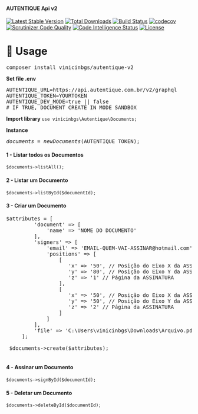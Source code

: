 #### <span style="text-align: center">AUTENTIQUE Api v2</span>
[![Latest Stable Version](https://poser.pugx.org/vinicinbgs/autentique-v2/v/stable)](https://packagist.org/packages/vinicinbgs/autentique-v2)
[![Total Downloads](https://poser.pugx.org/vinicinbgs/autentique-v2/downloads)](https://packagist.org/packages/vinicinbgs/autentique-v2)
[![Build Status](https://travis-ci.org/vinicinbgs/autentique-v2.svg?branch=master)](https://travis-ci.org/vinicinbgs/autentique-v2)
[![codecov](https://codecov.io/gh/vinicinbgs/autentique-v2/branch/master/graph/badge.svg)](https://codecov.io/gh/vinicinbgs/autentique-v2)
[![Scrutinizer Code Quality](https://scrutinizer-ci.com/g/vinicinbgs/autentique-v2/badges/quality-score.png?b=master)](https://scrutinizer-ci.com/g/vinicinbgs/autentique-v2/?branch=master)
[![Code Intelligence Status](https://scrutinizer-ci.com/g/vinicinbgs/autentique-v2/badges/code-intelligence.svg?b=master)](https://scrutinizer-ci.com/code-intelligence)
[![License](https://poser.pugx.org/vinicinbgs/autentique-v2/license)](https://packagist.org/packages/vinicinbgs/autentique-v2)
# 🚀 Usage
<pre>composer install vinicinbgs/autentique-v2</pre>

**Set file .env**
<pre>
AUTENTIQUE_URL=https://api.autentique.com.br/v2/graphql
AUTENTIQUE_TOKEN=YOURTOKEN
AUTENTIQUE_DEV_MODE=true || false
# IF TRUE, DOCUMENT CREATE IN MODE SANDBOX
</pre>

**Import library** `use vinicinbgs\Autentique\Documents;`

**Instance** <pre>$documents = new Documents($AUTENTIQUE_TOKEN);</pre>

#### 1 - Listar todos os Documentos
`$documents->listAll();`

#### 2 - Listar um Documento
`$documents->listById($documentId);`

#### 3 - Criar um Documento
<pre>$attributes = [
         'document' => [
             'name' => 'NOME DO DOCUMENTO'
         ],
         'signers' => [
             'email' => 'EMAIL-QUEM-VAI-ASSINAR@hotmail.com',
             'positions' => [
                 [
                    'x' => '50', // Posição do Eixo X da ASSINATURA (0 a 100) 
                    'y' => '80', // Posição do Eixo Y da ASSINATURA (0 a 100)
                    'z' => '1' // Página da ASSINATURA
                 ],
                 [
                    'x' => '50', // Posição do Eixo X da ASSINATURA (0 a 100)
                    'y' => '50', // Posição do Eixo Y da ASSINATURA (0 a 100)
                    'z' => '2' // Página da ASSINATURA
                 ]
             ]
         ],
         'file' => 'C:\Users\vinicinbgs\Downloads\Arquivo.pdf'
     ];
 
 $documents->create($attributes);
 </pre>

#### 4 - Assinar um Documento
`$documents->signById($documentId);`

#### 5 - Deletar um Documento
`$documents->deleteById($documentId);`